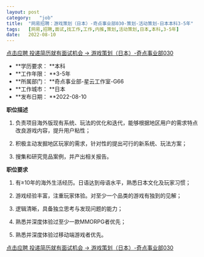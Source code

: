 ```yaml
---
layout:	post
category:	"job"
title:	"网易招聘：游戏策划（日本）-奇点事业部030-策划-活动策划-日本本科3-5年"
tags:	[网易,招聘,面试,找工作,工作,内推,策划,活动策划,日本,本科,3-5年]
date:	2022-08-10
---
```


[点击应聘 投递简历就有面试机会 ->  游戏策划（日本）-奇点事业部030](http://mobile.bole.netease.com/bole/boleDetail?id=42252&employeeId=346f03c3cda5f04c&key=all)



- **学历要求： **本科
- **工作年限： **3-5年
- **所属部门： **奇点事业部-星云工作室-G66
- **工作城市： **日本
- **发布日期： **2022-08-10



**职位描述**

1.	负责项目海外版现有系统、玩法的优化和迭代，能够根据地区用户的需求特点改良游戏内容，提升用户粘性；

2.	积极主动发掘地区玩家的需求，针对性的提出可行的新系统、玩法方案；

3.	搜集和研究竞品案例，并产出相关报告。



**职位要求**

1.	有≥10年的海外生活经历。日语达到母语水平，熟悉日本文化及玩家习惯；

2.	游戏经验丰富，注重玩家体验。对至少一个品类的游戏有独到的见解；

3.	逻辑清晰，具备独立思考与发现问题的能力；

4.	熟悉并深度体验过至少一款MMORPG者优先；

5.	熟悉并深度体验过移动端游戏者优先。



[点击应聘 投递简历就有面试机会 ->  游戏策划（日本）-奇点事业部030](http://mobile.bole.netease.com/bole/boleDetail?id=42252&employeeId=346f03c3cda5f04c&key=all)